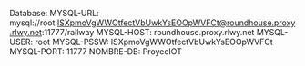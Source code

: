 Database: MYSQL-URL:    mysql://root:ISXpmoVgWWOtfectVbUwkYsEOOpWVFCt@roundhouse.proxy.rlwy.net:11777/railway
  MYSQL-HOST:    roundhouse.proxy.rlwy.net
  MYSQL-USER:    root
  MYSQL-PSSW:    ISXpmoVgWWOtfectVbUwkYsEOOpWVFCt
  MYSQL-PORT:    11777
  NOMBRE-DB:     ProyecIOT
